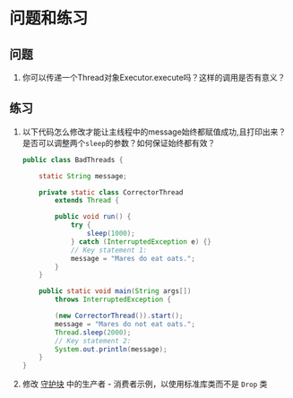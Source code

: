 # 问题和练习

## 问题
1. 你可以传递一个Thread对象Executor.execute吗？这样的调用是否有意义？

## 练习
1. 以下代码怎么修改才能让主线程中的message始终都赋值成功,且打印出来？是否可以调整两个`sleep`的参数？如何保证始终都有效？

    ```java
    public class BadThreads {
    
        static String message;
    
        private static class CorrectorThread
            extends Thread {
    
            public void run() {
                try {
                    sleep(1000); 
                } catch (InterruptedException e) {}
                // Key statement 1:
                message = "Mares do eat oats."; 
            }
        }
    
        public static void main(String args[])
            throws InterruptedException {
    
            (new CorrectorThread()).start();
            message = "Mares do not eat oats.";
            Thread.sleep(2000);
            // Key statement 2:
            System.out.println(message);
        }
    }
    ```

2. 修改 [守护块](/content/essential/concurrency/guardmeth.md) 中的生产者 - 消费者示例，以使用标准库类而不是 `Drop` 类

